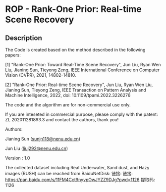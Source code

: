 # ROP - Rank-One Prior: Real-time Scene Recovery
Description
-----
The Code is created based on the method described in the following papers: 

[1] "Rank-One Prior: Toward Real-Time Scene Recovery", Jun Liu, Ryan Wen Liu, Jianing Sun, Tieyong Zeng, IEEE International Conference on Computer Vision (CVPR), 2021, 14802-14810.

[2] "Rank-One Prior: Real-time Scene Recovery", Jun Liu, Ryan Wen Liu, Jianing Sun, Tieyong Zeng, IEEE Transaction on Pattern Analysis and Machine Intelligence, 2022, doi: 10.1109/tpami.2022.3226276

The code and the algorithm are for non-commercial use only. 

If you are inteseted in commercial purpose, please comply with the patent: ZL 202011281893.3 and contact the authors, thank you!


Authors: 

Jianing Sun (sunjn118@nenu.edu.cn)

Jun Liu (liuj292@nenu.edu.cn)
        
Version : 1.0 

The collected dataset including Real Underwater, Sand dust, and Hazy images (RUSH) can be reached from BaiduNetDisk:
链接: 链接: https://pan.baidu.com/s/11FM4Cct9nyvpOwJYZZ9DJg?pwd=1126 提取码: 1126
